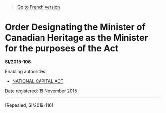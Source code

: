 > [Go to French version](/fr/Règlements/Textes%20réglementaires/2015/106.md)

# Order Designating the Minister of Canadian Heritage as the Minister for the purposes of the Act

**SI/2015-106**

Enabling authorities: 
- [NATIONAL CAPITAL ACT](/en/Acts/Revised%20Statutes%20of%20Canada/N/N-4.md)

Date registered: 18 November 2015

----------


[Repealed, SI/2019-116]

